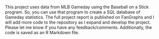 This project uses data from MLB Gameday using the Baseball on a Stick program. So, you can use that program to create a SQL database of Gameday statistics. The full project report is published on FanGraphs and I will add more code to the repository as I expand and develop the project. Please let me know if you have any feedback/comments.
Additionally, the code is saved as an R Markdown file.
